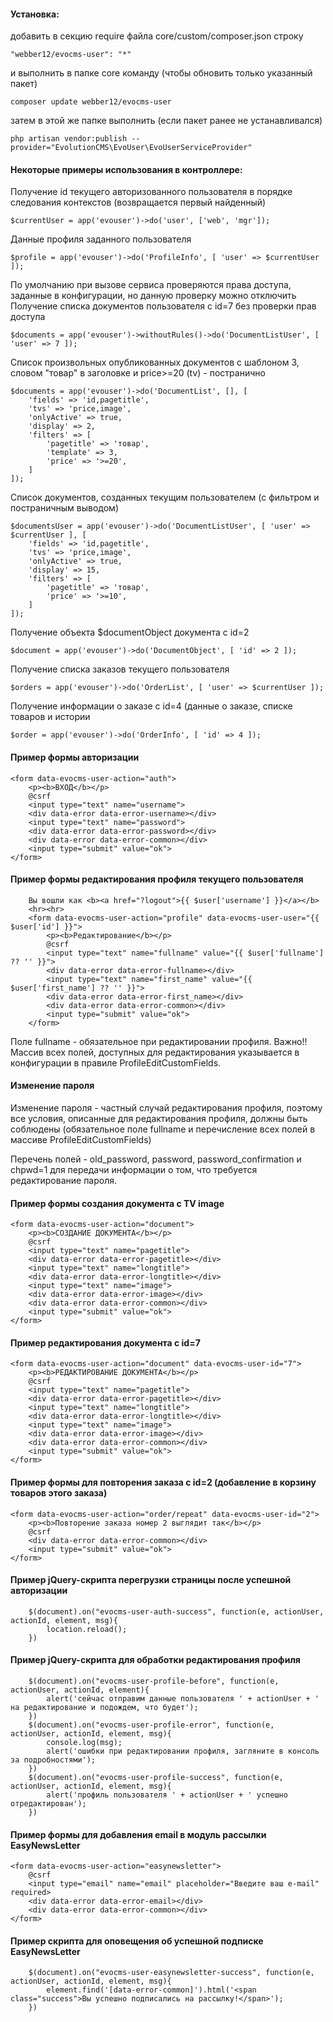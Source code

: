 #### Установка:
добавить в секцию require файла core/custom/composer.json строку

```"webber12/evocms-user": "*"```

 и выполнить в папке core команду (чтобы обновить только указанный пакет)
 
```composer update webber12/evocms-user```

затем в этой же папке выполнить (если пакет ранее не устанавливался)

```php artisan vendor:publish --provider="EvolutionCMS\EvoUser\EvoUserServiceProvider"```


#### Некоторые примеры использования в контроллере:

Получение id текущего авторизованного пользователя в порядке следования контекстов (возвращается первый найденный)

```$currentUser = app('evouser')->do('user', ['web', 'mgr']);```

Данные профиля заданного пользователя

```$profile = app('evouser')->do('ProfileInfo', [ 'user' => $currentUser ]);```


По умолчанию при вызове сервиса проверяются права доступа, заданные в конфигурации, но данную проверку можно отключить
Получение списка документов пользователя с id=7 без проверки прав доступа

```
$documents = app('evouser')->withoutRules()->do('DocumentListUser', [ 'user' => 7 ]);
```


Список произвольных опубликованных документов с шаблоном 3, словом "товар" в заголовке и price>=20 (tv) - постранично
```
$documents = app('evouser')->do('DocumentList', [], [
    'fields' => 'id,pagetitle',
    'tvs' => 'price,image',
    'onlyActive' => true,
    'display' => 2,
    'filters' => [
        'pagetitle' => 'товар',
        'template' => 3,
        'price' => '>=20',
    ]
]);
```

Список документов, созданных текущим пользователем (с фильтром и постраничным выводом)
```
$documentsUser = app('evouser')->do('DocumentListUser', [ 'user' => $currentUser ], [
    'fields' => 'id,pagetitle',
    'tvs' => 'price,image',
    'onlyActive' => true,
    'display' => 15,
    'filters' => [
        'pagetitle' => 'товар',
        'price' => '>=10',
    ]
]);
```

Получение объекта $documentObject документа с id=2

```$document = app('evouser')->do('DocumentObject', [ 'id' => 2 ]);```

Получение списка заказов текущего пользователя

```$orders = app('evouser')->do('OrderList', [ 'user' => $currentUser ]);```

Получение информации о заказе с id=4 (данные о заказе, списке товаров и истории

```$order = app('evouser')->do('OrderInfo', [ 'id' => 4 ]);```

#### Пример формы авторизации
```
<form data-evocms-user-action="auth">
    <p><b>ВХОД</b></p>
    @csrf
    <input type="text" name="username">
    <div data-error data-error-username></div>
    <input type="text" name="password">
    <div data-error data-error-password></div>
    <div data-error data-error-common></div>
    <input type="submit" value="ok">
</form>
```

#### Пример формы редактирования профиля текущего пользователя
```
    Вы вошли как <b><a href="?logout">{{ $user['username'] }}</a></b>
    <hr><hr>
    <form data-evocms-user-action="profile" data-evocms-user-user="{{ $user['id'] }}">
        <p><b>Редактирование</b></p>
        @csrf
        <input type="text" name="fullname" value="{{ $user['fullname'] ?? '' }}">
        <div data-error data-error-fullname></div>
        <input type="text" name="first_name" value="{{ $user['first_name'] ?? '' }}">
        <div data-error data-error-first_name></div>
        <div data-error data-error-common></div>
        <input type="submit" value="ok">
    </form>
```
Поле fullname - обязательное при редактировании профиля. Важно!! Массив всех полей, доступных для редактирования указывается в конфигурации в правиле ProfileEditCustomFields.

#### Изменение пароля

Изменение пароля - частный случай редактирования профиля, поэтому все условия, описанные для редактирования профиля, должны быть соблюдены 
(обязательное поле fullname и перечисление всех полей в массиве ProfileEditCustomFields)

Перечень полей - old_password, password, password_confirmation и chpwd=1 для передачи информации о том, что требуется редактирование пароля.


#### Пример формы создания документа c TV image
```
<form data-evocms-user-action="document">
    <p><b>СОЗДАНИЕ ДОКУМЕНТА</b></p>
    @csrf
    <input type="text" name="pagetitle">
    <div data-error data-error-pagetitle></div>
    <input type="text" name="longtitle">
    <div data-error data-error-longtitle></div>
    <input type="text" name="image">
    <div data-error data-error-image></div>
    <div data-error data-error-common></div>
    <input type="submit" value="ok">
</form>
```

#### Пример редактирования документа с id=7
```
<form data-evocms-user-action="document" data-evocms-user-id="7">
    <p><b>РЕДАКТИРОВАНИЕ ДОКУМЕНТА</b></p>
    @csrf
    <input type="text" name="pagetitle">
    <div data-error data-error-pagetitle></div>
    <input type="text" name="longtitle">
    <div data-error data-error-longtitle></div>
    <input type="text" name="image">
    <div data-error data-error-image></div>
    <div data-error data-error-common></div>
    <input type="submit" value="ok">
</form>
```

#### Пример формы для повторения заказа с id=2 (добавление в корзину товаров этого заказа)
```
<form data-evocms-user-action="order/repeat" data-evocms-user-id="2">
    <p><b>Повторение заказа номер 2 выглядит так</b></p>
    @csrf
    <div data-error data-error-common></div>
    <input type="submit" value="ok">
</form>
```

#### Пример jQuery-скрипта перегрузки страницы после успешной авторизации
```
    $(document).on("evocms-user-auth-success", function(e, actionUser, actionId, element, msg){
        location.reload();
    })
```

#### Пример jQuery-скрипта для обработки редактирования профиля
```
    $(document).on("evocms-user-profile-before", function(e, actionUser, actionId, element){
        alert('сейчас отправим данные пользователя ' + actionUser + ' на редактирование и подождем, что будет');
    })
    $(document).on("evocms-user-profile-error", function(e, actionUser, actionId, element, msg){
        console.log(msg);
        alert('ошибки при редактировании профиля, загляните в консоль за подробностями');
    })
    $(document).on("evocms-user-profile-success", function(e, actionUser, actionId, element, msg){
        alert('профиль пользователя ' + actionUser + ' успешно отредактирован');
    })
```

#### Пример формы для добавления email в модуль рассылки EasyNewsLetter
```
<form data-evocms-user-action="easynewsletter">
    @csrf
    <input type="email" name="email" placeholder="Введите ваш e-mail" required>
    <div data-error data-error-email></div>
    <div data-error data-error-common></div>
</form>
```

#### Пример скрипта для оповещения об успешной подписке EasyNewsLetter
```
    $(document).on("evocms-user-easynewsletter-success", function(e, actionUser, actionId, element, msg){
        element.find('[data-error-common]').html('<span class="success">Вы успешно подписались на рассылку!</span>');
    })
```

